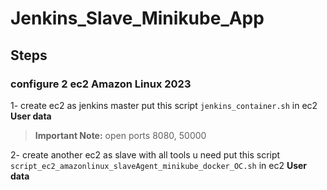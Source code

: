 # Jenkins_Slave_Minikube_App

## Steps

### configure 2 ec2 Amazon Linux 2023
1- create ec2 as jenkins master
put this script `jenkins_container.sh` in ec2 **User data**
> **Important Note:**
> open ports 8080, 50000

2- create another ec2 as slave with all tools u need
put this script `script_ec2_amazonlinux_slaveAgent_minikube_docker_OC.sh` in ec2 **User data**
